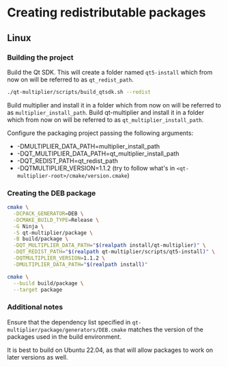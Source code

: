 # Creating redistributable packages

## Linux

### Building the project

Build the Qt SDK. This will create a folder named `qt5-install` which from now on will be referred to as `qt_redist_path`.

```bash
./qt-multiplier/scripts/build_qtsdk.sh --redist
```

Build multiplier and install it in a folder which from now on will be referred to as `multiplier_install_path`.
Build qt-multiplier and install it in a folder which from now on will be referred to as `qt_multiplier_install_path`.

Configure the packaging project passing the following arguments:
 * -DMULTIPLIER_DATA_PATH=multiplier_install_path
 * -DQT_MULTIPLIER_DATA_PATH=qt_multiplier_install_path
 * -DQT_REDIST_PATH=qt_redist_path
 * -DQTMULTIPLIER_VERSION=1.1.2 (try to follow what's in `<qt-multiplier-root>/cmake/version.cmake`)

### Creating the DEB package

```bash
cmake \
  -DCPACK_GENERATOR=DEB \
  -DCMAKE_BUILD_TYPE=Release \
  -G Ninja \
  -S qt-multiplier/package \
  -B build/package \
  -DQT_MULTIPLIER_DATA_PATH="$(realpath install/qt-multiplier)" \
  -DQT_REDIST_PATH="$(realpath qt-multiplier/scripts/qt5-install)" \
  -DQTMULTIPLIER_VERSION=1.1.2 \
  -DMULTIPLIER_DATA_PATH="$(realpath install)"

cmake \
  --build build/package \
  --target package
```

### Additional notes

Ensure that the dependency list specified in `qt-multiplier/package/generators/DEB.cmake` matches the version of the packages used in the build environment.

It is best to build on Ubuntu 22.04, as that will allow packages to work on later versions as well.
